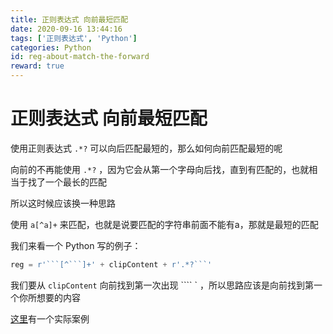 ```yaml
---
title: 正则表达式 向前最短匹配
date: 2020-09-16 13:44:16
tags: ['正则表达式', 'Python']
categories: Python
id: reg-about-match-the-forward
reward: true
---
```


# 正则表达式 向前最短匹配

使用正则表达式  `.*?`  可以向后匹配最短的，那么如何向前匹配最短的呢

向前的不再能使用 `.*?` ，因为它会从第一个字母向后找，直到有匹配的，也就相当于找了一个最长的匹配

所以这时候应该换一种思路

使用 `a[^a]+` 来匹配，也就是说要匹配的字符串前面不能有a，那就是最短的匹配

我们来看一个 Python 写的例子：

```python
reg = r'```[^```]+' + clipContent + r'.*?```'
```

我们要从 `clipContent` 向前找到第一次出现 ```` ` ，所以思路应该是向前找到第一个你所想要的内容

[这里](/listen-the-clipboard-and-match)有一个实际案例